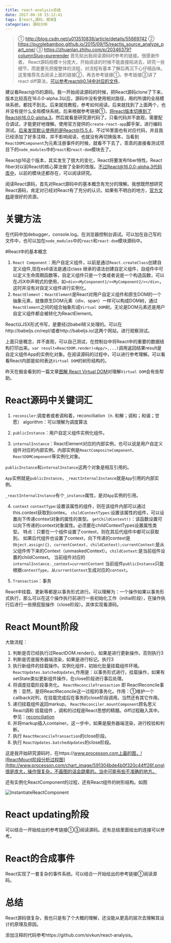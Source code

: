 ```yaml
---
title: react-analysis总结
date: 2017-06-10 15:12:41
tags: [react,源码，框架]
categories: 源码分析
---
```

> ① http://blog.csdn.net/u013510838/article/details/55669742
> ② https://purplebamboo.github.io/2015/09/15/reactjs_source_analyze_part_one/
> ③ https://zhuanlan.zhihu.com/p/20346379?columnSlug=purerender
首先贴出我阅读源码时参考的链接。很感谢作者。
React源码规模十分庞大，开始阅读的时候不能直接陷进去，研究一些细节，而是要先把握整体的流程，对流程有基本了解后再沉下心仔细品味。这里推荐先去阅读上面的链接②，再去参考链接①。参考链接③讲了react  diff算法，可以参考react@0.14中对应的文件。

​	建议看React@15的源码。我一开始阅读源码的时候，把React源码clone了下来，版本比较高在16.0.0-alpha.3以后，源码中没有使用相对路径，用的所谓的全局模块系统，都找不到北。后来就找教程，参考如何阅读。后来就找到了上面两个，也并没有提什么全局模块系统。后来根据参考链接①，将react版本切换到了React@16.0.0-alpha.3。然后就看是研究源代码了。只看代码并不直观，需要配合调试，才能更好地理解。使用官方提供的`create-react-app`脚手架，进行编码测试。后来发现默认使用的是React@15.5.4，不过16里面也有对应代码，并且我已经添加了好多注释，并不影响阅读，也就没有再切换版本，当看到`ReactDOMComponent`为元素注册事件的时候，就看不下去了，乖乖的直接看测试项目下的`node_modules`中的`react`和`react-dom`模块去了。

​	React@16这个版本，其实发生了很大的变化，React将要发布fiber特性。React fiber对以前React的核心算法做了全新的改版。不过React@16.0.0-alpha.3代码库中，以前的模块还都存在，可以阅读研究。

<!--more-->

​	阅读React源码，首先对React源码中的基本概念有充分的理解。我想既然想研究React源码，肯定对已经对React有了充分的认识。如果有不明白的地方，[官方文档](https://facebook.github.io/react/docs/installation.html)是很好的资源。

# 关键方法

在代码中加debugger，console.log。在浏览器控制台调试。可以加在自己写的文件中，也可以加在`node_modules`中的`react`和`react-dom`模块源码中。

#React中的基本概念

1. `React Component`：用户自定义组件，以前是通过`React.createClass`创建自定义组件,现在es6语法是通过class 继承的语法创建自定义组件，自组件中可以定义生命周期函数等，自定义组件只是一个类或者说是一个构造函数，可以在JSX中声明式的使用，如`<div><MyConponent1/><MyComponent2/></div>`，这时并没有对自定义组件进行实例化。
2. `ReactElement`：`ReactElement`是React对用户自定义组件和原生DOM的一个抽象元素，就像原生DOM元素（div、span）一样可以构成DOM树，通过`ReactElement`之间的组合抽象形成`Virtual DOM`树。无论是DOM元素还是用户自定义组件都会被转化为ReactElement。

React以JSX形式书写，是要经过babel转义处理的。可以在http://babeljs.cn/repl/或者http://babeljs.io/这两个网站，进行观察测试。

上面只是概念，并不直观，可以自己测试，在控制台中将React中的重要的数据结构打印出来。`var result=ReactDOM.render(<App/>,...)`调用返回结果result是自定义组件App的实例化对象。在阅读源码的过程中，可以进行参考理解。可以看看React内部是如何表达`Virtual DOM`的树形结构的。

昨天在掘金看到的一篇文章[图解 React Virtual DOM](https://juejin.im/entry/592ea028a22b9d0057753349)对理解`Virtual DOM`会有些帮助。

# React源码中关键词汇

1. `reconsiler`:调度者或者调和着，reconciliation（n. 和解；调和；和谐；甘愿） algorithm：可以理解为调度算法

2. `publicInstance`：用户自定义组件实例化组件。
3. `internalInstance`：ReactElement对应的内部实例，也可以说是用户自定义组件对应的内部实例。内部实例是`ReactCompositeComponent`、`ReactDOMComponent`等实例化对象。

`publicInstance`和`internalInstance`这两个对象是相互引用的。

`App`实例就是`publicInstance`，`_reactInternalInstance`就是`App`引用的内部实例。

`_reactInternalInstance`有个`_instance`属性，是对`App`实例的引用。

4. `context`
  `contextType`:设置该属性的组件，则在该组件内部可以通过this.context获取到contex。
  `childContextTypes`:设置该属性的组件，可以设置向下传递context对象的属性的类型。
  `getChildContext()`：该函数设置可以向下传递的context对象属性。必须要在childContextTypes设置属性类型。
  特点：只要在一个组件设置了context，则在其后代组件中都可以获取到。
  ​       如果后代组件也设置了context，向下传递的context是`Object.assign({}, currentContext, childContext);`
  ​       `currentContext`:是从父组件传下来的Context（unmaskedContext）。
  ​       `childContext`:是当前组件设置的childContext。
   当前组件对应的`internalInstance._context=currentContent`
   当前组件`publicInstance`只能根据`contextType`，从`currentContext`生成对应的`context`。

5. `Transaction`：事务

  React中挂载、更新等都是以事务形式进行。可以理解为：一个操作如果以事务形式执行，那么可以在这个操作执行前进行一些初始化工作（initial阶段），在操作执行后进行一些擦屁股操作（close阶段）。具体实现看源码。

# React Mount阶段

大致流程：

1. 判断是否已经执行过ReactDOM.render()，如果是进行更新操作。否则执行3
2. 判断是否是服务器端渲染，如果是进行标记。执行3
3. 执行新组件的挂载操作。实例化组件，初始化批量挂载组件环境。 `ReactUpdates.batchedUpdates`,作用是：以事务形式进行，挂载操作，如果有setState类似更新组件操作，在close阶段进行事后处理。
4. 将调度挂载阶段事务化。  `ReactReconcileTransaction` 即 ReactReconcile事务：显然，是将ReactReconcile这一过程的事务化。作用：①维护一个callback对列，在挂载完成后在事务的close阶段调用。当然还有其它作用。
5. 递归挂载组件返回markup。 `ReactReconciler.mountComponent`顾名思义 React调和 挂载组件 ，调和的过程是React思想的精髓。diff过程融入其中。参见：[reconciliation](https://facebook.github.io/react/docs/reconciliation.html)
6. 并将markup插入container。这一步中，如果是服务器端渲染，进行校验和判断。
7. 执行 `ReactReconcileTransaction`的close阶段。
8. 执行 `ReactUpdates.batchedUpdates`的close阶段。

这是我开始研究源码时，在https://www.processon.com上画的图，![ReactMount阶段分析过程图](http://www.processon.com/chart_image/591304bde4b0f320c44ff26f.png)很是庞大，操作很复杂，不画图的话会跳晕的。当中可能有些不准确的地方。

还有实例化ReactComponent的过程，还有React组件的树形结构。如图

![InstantiateReactComponent](http://www.processon.com/chart_image/5915e122e4b0ef971ac9bb85.png)





# React updating阶段

可以结合一开始给出的参考链接①③阅读源码。还有总结里面给出的连接可以参考。

# React的合成事件

React实现了一套复杂的事件系统。可以结合一开始给出的参考链接①阅读源码。

# 总结

React源码很复杂，我也只是有了个大概的理解，还没能从更高的层次去理解其设计的原理及原因。

添加注释的代码参考https://github.com/sivkun/react-analysis。